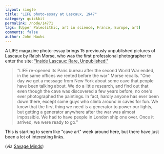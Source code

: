 ```yaml
---
layout: single 
title: "LIFE photo-essay at Lascaux, 1947" 
category: quickbit
permalink: /node/14771
tags: [Upper Paleolithic, art in science, France, Europe, art] 
comments: false 
author: John Hawks 
---
```


A LIFE magazine photo-essay brings 15 previously unpublished pictures of Lascaux by Ralph Morse, who was the first professional photographer to enter the site: <a href="http://www.life.com/image/ugc1125911/in-gallery/48231/inside-lascaux-rare-unpublished">"Inside Lascaux: Rare, Unpublished."</a>

<blockquote>"LIFE re-opened its Paris bureau after the second World War ended, in the same offices we rented before the war" Morse recalls. "One day we get a message from New York about some cave that people have been talking about. We do a little research, and find out that even though the cave was discovered a few years before, no one's ever photographed the paintings. In fact, hardly anyone has ever been down there, except some guys who climb around in caves for fun. We know that the first thing we need is a generator to power our lights, but getting a generator anywhere after the war was almost impossible. We had to have people in London ship one over. Once it arrived, we were ready to go."</blockquote>

This is starting to seem like "cave art" week around here, but there have just been a lot of interesting links. 

(via <a href="http://savageminds.org/2010/09/14/around-the-web-43/">Savage Minds</a>)

